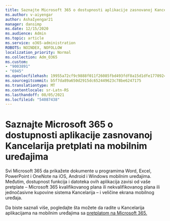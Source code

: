 ```yaml
---
title: Saznajte Microsoft 365 o dostupnosti aplikacije zasnovanoj Kancelarija pretplati na mobilnim uređajima
ms.author: v-aiyengar
author: AshaIyengar21
manager: dansimp
ms.date: 12/15/2020
ms.audience: Admin
ms.topic: article
ms.service: o365-administration
ROBOTS: NOINDEX, NOFOLLOW
localization_priority: Normal
ms.collection: Adm_O365
ms.custom:
- "9003891"
- "6945"
ms.openlocfilehash: 19955a72cf9c9888f011f26085fbd493fdf8a15d1dfe17709244497f52be02d7
ms.sourcegitcommit: b5f7da89a650d2915dc652449623c78be6247175
ms.translationtype: MT
ms.contentlocale: sr-Latn-RS
ms.lasthandoff: 08/05/2021
ms.locfileid: "54087438"
---
```

# <a name="learn-about-microsoft-365-subscriptionbased-availability-of-office-apps-features-on-mobile-devices"></a>Saznajte Microsoft 365 o dostupnosti aplikacije zasnovanoj Kancelarija pretplati na mobilnim uređajima

Svi Microsoft 365 da prikažete dokumente u programima Word, Excel, PowerPoint i OneNote na iOS, Android i Windows mobilnim uređajima. Međutim, dostupnost funkcija i datoteka ovih aplikacija zavisi od vaše pretplate – Microsoft 365 kvalifikovanog plana ili nekvalifikovanog plana ili jednočasivne kupovine sistema Kancelarija – i veličine ekrana mobilnog uređaja.

Da biste saznali više, pogledajte šta možete da radite u Kancelarija aplikacijama na mobilnim uređajima sa [pretplatom na Microsoft 365.](https://go.microsoft.com/fwlink/?linkid=2135575) 